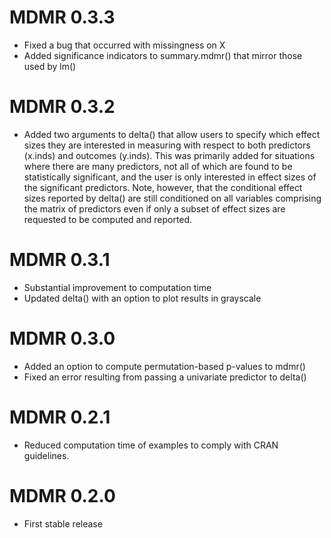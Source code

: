 # MDMR 0.3.3

* Fixed a bug that occurred with missingness on X
* Added significance indicators to summary.mdmr() that mirror those used by lm()

# MDMR 0.3.2

* Added two arguments to delta() that allow users to specify which effect sizes they are interested in measuring with respect to both predictors (x.inds) and outcomes (y.inds). This was primarily added for situations where there are many predictors, not all of which are found to be statistically significant, and the user is only interested in effect sizes of the significant predictors. Note, however, that the conditional effect sizes reported by delta() are still conditioned on all variables comprising the matrix of predictors even if only a subset of effect sizes are requested to be computed and reported.

# MDMR 0.3.1

* Substantial improvement to computation time
* Updated delta() with an option to plot results in grayscale

# MDMR 0.3.0

* Added an option to compute permutation-based p-values to mdmr()
* Fixed an error resulting from passing a univariate predictor to delta()

# MDMR 0.2.1

* Reduced computation time of examples to comply with CRAN guidelines.

# MDMR 0.2.0

* First stable release
